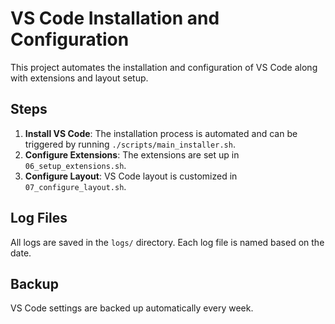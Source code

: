 # VS Code Installation and Configuration

This project automates the installation and configuration of VS Code along with extensions and layout setup.

## Steps

1. **Install VS Code**: The installation process is automated and can be triggered by running `./scripts/main_installer.sh`.
2. **Configure Extensions**: The extensions are set up in `06_setup_extensions.sh`.
3. **Configure Layout**: VS Code layout is customized in `07_configure_layout.sh`.

## Log Files
All logs are saved in the `logs/` directory. Each log file is named based on the date.

## Backup
VS Code settings are backed up automatically every week.
